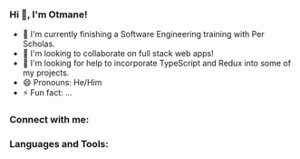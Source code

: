 ### Hi 👋, I'm Otmane!


- 🔭 I'm currently finishing a Software Engineering training with Per Scholas.
- 👯 I'm looking to collaborate on full stack web apps!
- 🤔 I'm looking for help to incorporate TypeScript and Redux into some of my projects.
- 😄 Pronouns: He/Him
- ⚡ Fun fact: ...

### Connect with me:
### Languages and Tools:

